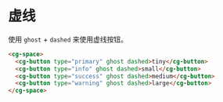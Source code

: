 # 虚线

使用 `ghost` + `dashed` 来使用虚线按钮。

```html
<cg-space>
  <cg-button type="primary" ghost dashed>tiny</cg-button>
  <cg-button type="info" ghost dashed>small</cg-button>
  <cg-button type="success" ghost dashed>medium</cg-button>
  <cg-button type="warning" ghost dashed>large</cg-button>
</cg-space>
```
